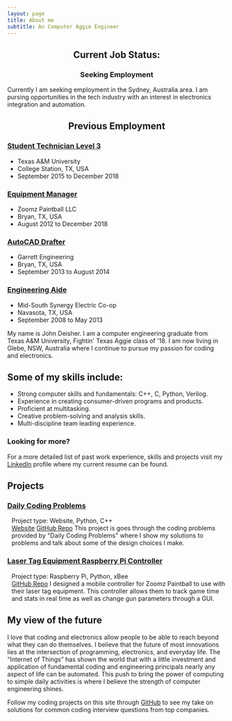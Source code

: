 ```yaml
---
layout: page
title: About me
subtitle: An Computer Aggie Engineer
---
```


<html>
<div class="sidenav-left">
    <h2 style="text-align: center;">Current Job Status:</h2>
    <h3 style="text-align: center;">Seeking Employment</h3>
        <p>Currently I am seeking employment in the Sydney, Australia area. I am pursing opportunities in the tech industry with an interest in electronics integration and automation.</p>
    <h2 style="text-align: center;">Previous Employment</h2>
    <h3><u>Student Technician Level 3</u></h3>
    <ul>
        <li>Texas A&M University</li>
        <li>College Station, TX, USA</li>
        <li>September 2015 to December 2018</li>
    </ul>
    <h3><u>Equipment Manager</u></h3>
    <ul>
        <li>Zoomz Paintball LLC</li>
        <li>Bryan, TX, USA</li>
        <li>August 2012 to December 2018</li>
    </ul>
    <h3><u>AutoCAD Drafter</u></h3>
    <ul>
        <li>Garrett Engineering</li>
        <li>Bryan, TX, USA</li>
        <li>September 2013 to August 2014</li>
    </ul>
    <h3><u>Engineering Aide</u></h3>
    <ul>
        <li>Mid-South Synergy Electric Co-op</li>
        <li>Navasota, TX, USA</li>
        <li>September 2008 to May 2013</li>
    </ul>
</div>
<body>



<div class="main">
    <p>My name is John Deisher. I am a computer engineering graduate from Texas A&M University, Fightin' Texas Aggie class of '18. I am now living in Glebe, NSW, Australia where I continue to pursue my passion for coding and electronics.</p>
    <h2>Some of my skills include:</h2>
        <ul>
            <li>Strong computer skills and fundamentals: C++, C, Python, Verilog.</li>
            <li>Experience in creating consumer-driven programs and products.</li>
            <li>Proficient at multitasking.</li> 
            <li>Creative problem-solving and analysis skills.</li> 
            <li>Multi-discipline team leading experience.</li> 
        </ul>
    <h3>Looking for more?</h3> 
        <p>For a more detailed list of past work experience, skills and projects visit my <a href="https://www.linkedin.com/in/john-deisher/">LinkedIn</a> profile where my current resume can be found. </p>
    <div>
        <h2 class="h2-seperator">Projects</h2>
            <h3><u>Daily Coding Problems</u></h3>
                <p style="padding-left: 10px">Project type: Website, Python, C++ <br>
                <a href="https://deisherjohn.github.io/DailyCodingSolutions/">Website</a>
                <a href="https://github.com/DeisherJohn/DailyCodingSolutions">GitHub Repo</a>
                This project is goes through the coding problems provided by "Daily Coding Problems" where I show my solutions to problems and talk about some of the design choices I make. 
                </p>
            <h3><u>Laser Tag Equipment Raspberry Pi Controller</u></h3>
                <p style="padding-left: 10px">Project type: Raspberry Pi, Python, xBee <br>
                <a href="https://github.com/DeisherJohn/ZoomzLaserTagGUI">GitHub Repo</a>
                I designed a mobile controller for Zoomz Paintball to use with their laser tag equipment. This controller allows them to track game time and stats in real time as well as change gun parameters through a GUI. 
                </p>
    </div>
    <div>
        <h2 class="h2-seperator">My view of the future</h2>
            <p>I love that coding and electronics allow people to be able to reach beyond what they can do themselves. I believe that the future of most innovations lies at the intersection of programming, electronics, and everyday life.  The “Internet of Things” has shown the world that with a little investment and application of fundamental coding and engineering principals nearly any aspect of life can be automated. This push to bring the power of computing to simple daily activities is where I believe the strength of computer engineering shines.</p>
        <p>Follow my coding projects on this site through <a href="https://github.com/DeisherJohn/DailyCodingSolutions">GitHub</a> to see my take on solutions for common coding interview questions from top companies. </p>
    </div>
</div>
    


   
</body>
</html> 
